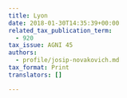 ```yaml
---
title: Lyon
date: 2018-01-30T14:35:39+00:00
related_tax_publication_term:
  - 920
tax_issue: AGNI 45
authors:
  - profile/josip-novakovich.md
tax_format: Print
translators: []

---
```

